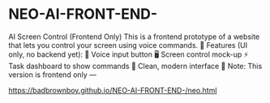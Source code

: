 # NEO-AI-FRONT-END-
AI Screen Control (Frontend Only)  This is a frontend prototype of a website that lets you control your screen using voice commands.  🔹 Features (UI only, no backend yet):  🎤 Voice input button  🖥️ Screen control mock-up  ⚡ Task dashboard to show commands  🎨 Clean, modern interface  🚧 Note: This version is frontend only — 


https://badbrownboy.github.io/NEO-AI-FRONT-END-/neo.html
